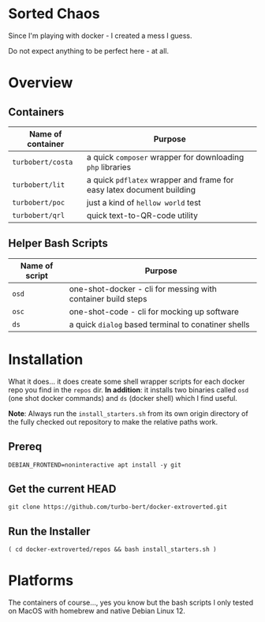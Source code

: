 # Sorted Chaos

Since I'm playing with docker - I created a mess I guess.

Do not expect anything to be perfect here - at all.

# Overview

## Containers

| Name of container | Purpose                                                          |
| ----------------- | ---------------------------------------------------------------- |
| `turbobert/costa`           | a quick `composer` wrapper for downloading `php` libraries |
| `turbobert/lit`             | a quick `pdflatex` wrapper and frame for easy latex document building |
| `turbobert/poc`             | just a kind of `hellow world` test |
| `turbobert/qrl`             | quick text-to-QR-code utility |

## Helper Bash Scripts

| Name of script | Purpose                                                          |
| ----------------- | ---------------------------------------------------------------- |
| `osd`               | one-shot-docker - cli for messing with container build steps |
| `osc`               | one-shot-code - cli for mocking up software |
| `ds`               | a quick `dialog` based terminal to conatiner shells |

# Installation

What it does... it does create some shell wrapper scripts for each docker repo you find in the `repos` dir. __In addition__: it installs two binaries called `osd` (one shot docker commands) and `ds` (docker shell) which I find useful.

__Note__: Always run the `install_starters.sh` from its own origin directory of the fully checked out repository to make the relative paths work.

## Prereq

    DEBIAN_FRONTEND=noninteractive apt install -y git

## Get the current HEAD

    git clone https://github.com/turbo-bert/docker-extroverted.git

## Run the Installer

    ( cd docker-extroverted/repos && bash install_starters.sh )

# Platforms

The containers of course..., yes you know but the bash scripts I only tested on MacOS with homebrew and native Debian Linux 12.
